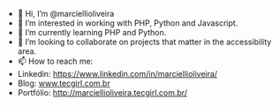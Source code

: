 - 👋 Hi, I’m @marciellioliveira
- 👀 I’m interested in working with PHP, Python and Javascript.
- 🌱 I’m currently learning PHP and Python.
- 💞️ I’m looking to collaborate on projects that matter in the accessibility area.
- 📫 How to reach me:
- Linkedin: https://www.linkedin.com/in/marciellioliveira/
- Blog: www.tecgirl.com.br  
- Portfólio: http://marciellioliveira.tecgirl.com.br/

<!---
marciellioliveira/marciellioliveira is a ✨ special ✨ repository because its `README.md` (this file) appears on your GitHub profile.
You can click the Preview link to take a look at your changes.
--->
